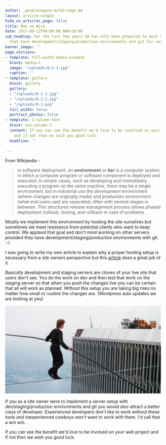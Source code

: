 ```yaml
---
author: _people/wayne-mcfetridge.md
layout: article-single
hide_on_articles_page: false
title: Man on Wire
date: 2017-09-12T00:00:00.000+10:00
sub_heading: For the last few years VA has only been prepared to work on websites
  that have development/staging/production environments and git for version control.
banner_image: ''
page_sections:
- template: full-width-media-element
  block: media-1
  image: "/uploads/0-1-1.jpg"
  caption: ''
- template: gallery
  block: gallery
  gallery:
  - "/uploads/0-1-1.jpg"
  - "/uploads/0-1-2.jpg"
  - "/uploads/0-1.png"
  full_width: false
  portrait_photos: false
- template: 1-column-text
  block: one-column-1
  content: If you can see the benefit we'd love to be involved on your web project
    and if not then we wish you good luck.
  headline: ''

---
```

From Wikipedia -

> In software deployment, an **environment** or **tier** is a computer system in which a computer program or software component is deployed and executed. In simple cases, such as developing and immediately executing a program on the same machine, there may be a single environment, but in industrial use the _development_ environment (where changes are originally made) and _production_ environment (what end users use) are separated; often with several stages in between. This structured release management process allows phased deployment (rollout), testing, and rollback in case of problems.

Mostly we implement this environment by hosting the site ourselves but sometimes we meet resistance from potential clients who want to keep control. We applaud that goal and don't mind working on other servers provided they have development/staging/production environments with git. :-)

I was going to write my own article to explain why a proper hosting setup is necessary from a site owners perspective but this [article](http://chrislema.com/staging-environment/) does a great job of it.

Basically development and staging servers are clones of your live site that users don't see. You do the work on dev and then test that work on the staging server so that when you push the changes live you can be certain that all will work as planned. Without this setup you are taking big risks no matter how small or routine the changes are. (Wordpress auto updates we are looking at you)

![](/uploads/0-1-1.jpg)

If you as a site owner were to implement a server setup with dev/staging/production environments and git you would also attract a better class of developer. Experienced developers don't like to work without these tools and inexperienced cowboys won't want to work with them. I'd call that a win win.

If you can see the benefit we'd love to be involved on your web project and if not then we wish you good luck.